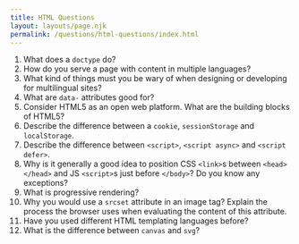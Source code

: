 ```yaml
---
title: HTML Questions
layout: layouts/page.njk
permalink: /questions/html-questions/index.html
---
```


1. What does a `doctype` do?
2. How do you serve a page with content in multiple languages?
3. What kind of things must you be wary of when designing or developing for multilingual sites?
4. What are `data-` attributes good for?
5. Consider HTML5 as an open web platform. What are the building blocks of HTML5?
6. Describe the difference between a `cookie`, `sessionStorage` and `localStorage`.
7. Describe the difference between `<script>`, `<script async>` and `<script defer>`.
8. Why is it generally a good idea to position CSS `<link>`s between `<head></head>` and JS `<script>`s just before `</body>`? Do you know any exceptions?
9. What is progressive rendering?
10. Why you would use a `srcset` attribute in an image tag? Explain the process the browser uses when evaluating the content of this attribute.
11. Have you used different HTML templating languages before?
12. What is the difference between `canvas` and `svg`?
